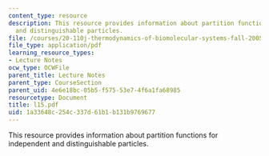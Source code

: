 ```yaml
---
content_type: resource
description: This resource provides information about partition functions for independent
  and distinguishable particles.
file: /courses/20-110j-thermodynamics-of-biomolecular-systems-fall-2005/1a33648c254c337d61b1b131b9769677_l15.pdf
file_type: application/pdf
learning_resource_types:
- Lecture Notes
ocw_type: OCWFile
parent_title: Lecture Notes
parent_type: CourseSection
parent_uid: 4e6e18bc-05b5-f575-53e7-4f6a1fa68985
resourcetype: Document
title: l15.pdf
uid: 1a33648c-254c-337d-61b1-b131b9769677
---
```

This resource provides information about partition functions for independent and distinguishable particles.

